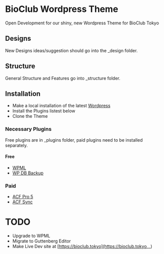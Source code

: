 # BioClub Wordpress Theme

Open Development for our shiny, new Wordpress Theme for BioClub Tokyo

## Designs

New Designs ideas/suggestion should go into the \_design folder.

## Structure

General Structure and Features go into \_structure folder.

## Installation

- Make a local installation of the latest [Wordpress](http://wordpress.org)
- Install the Plugins listest below
- Clone the Theme

### Necessary Plugins
Free plugins are in \_plugins folder, paid plugins need to be installed separately.

#### Free
* [WPML](https://wpml.org)
* [WP DB Backup](https://wordpress.org/plugins/wp-db-backup/)

### Paid
* [ACF Pro 5](https://www.advancedcustomfields.com)
* [ACF Sync](https://github.com/thomascharbit/acf-sync)

# TODO
- Upgrade to WPML
- Migrate to Guttenberg Editor
- Make Live Dev site at [https://bioclub.tokyo](https://bioclub.tokyo__)
